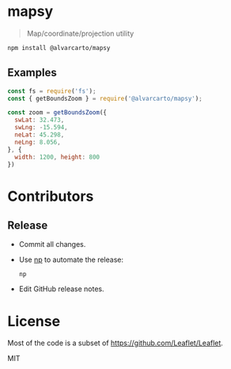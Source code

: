 # mapsy

> Map/coordinate/projection utility

```bash
npm install @alvarcarto/mapsy
```

## Examples

```js
const fs = require('fs');
const { getBoundsZoom } = require('@alvarcarto/mapsy');

const zoom = getBoundsZoom({
  swLat: 32.473,
  swLng: -15.594,
  neLat: 45.298,
  neLng: 8.056,
}, {
  width: 1200, height: 800
})
```

# Contributors


## Release

* Commit all changes.
* Use [np](https://github.com/sindresorhus/np) to automate the release:

    `np`

* Edit GitHub release notes.

# License

Most of the code is a subset of https://github.com/Leaflet/Leaflet.

MIT
